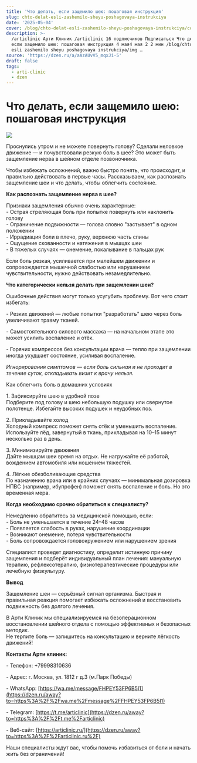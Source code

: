 ```yaml
---
title: 'Что делать, если защемило шею: пошаговая инструкция'
slug: chto-delat-esli-zashemilo-sheyu-poshagovaya-instrukciya
date: '2025-05-04'
cover: /blog/chto-delat-esli-zashemilo-sheyu-poshagovaya-instrukciya/cover.jpg
description: >-
  /articlinic Арти Клиник /articlinic 16 подписчиков Подписаться Что делать,
  если защемило шею: пошаговая инструкция 4 мая4 мая 2 2 мин /blog/chto delat
  esli zashemilo sheyu poshagovaya instrukciya/img …
source: 'https://dzen.ru/a/aAzAUvV5_mqxJi-5'
draft: false
tags:
  - arti-clinic
  - dzen
---
```


# Что делать, если защемило шею: пошаговая инструкция

![](/blog/chto-delat-esli-zashemilo-sheyu-poshagovaya-instrukciya/img-0.jpg)

Проснулись утром и не можете повернуть голову? Сделали неловкое движение — и почувствовали резкую боль в шее? Это может быть защемление нерва в шейном отделе позвоночника.  
  
Чтобы избежать осложнений, важно быстро понять, что происходит, и правильно действовать в первые часы. Рассказываем, как распознать защемление шеи и что делать, чтобы облегчить состояние.  
  
**Как распознать защемление нерва в шее?**  
  
Признаки защемления обычно очень характерные:  
\- Острая стреляющая боль при попытке повернуть или наклонить голову  
\- Ограничение подвижности — голова словно "застывает" в одном положении  
\- Иррадиация боли в плечо, руку, верхнюю часть спины  
\- Ощущение скованности и натяжения в мышцах шеи  
\- В тяжелых случаях — онемение, покалывание в пальцах рук  
  
Если боль резкая, усиливается при малейшем движении и сопровождается мышечной слабостью или нарушением чувствительности, нужно действовать незамедлительно.  
  
**Что категорически нельзя делать при защемлении шеи?**  
  
Ошибочные действия могут только усугубить проблему. Вот чего стоит избегать:  
  
\- Резких движений — любые попытки "разработать" шею через боль увеличивают травму тканей.  
  
\- Самостоятельного силового массажа — на начальном этапе это может усилить воспаление и отёк.  
  
\- Горячих компрессов без консультации врача — тепло при защемлении иногда ухудшает состояние, усиливая воспаление.  
  
_Игнорирования симптомов — если боль сильная и не проходит в течение суток, откладывать визит к врачу нельзя._  
  
Как облегчить боль в домашних условиях  
  
1\. Зафиксируйте шею в удобной позе  
Подберите под голову и шею небольшую подушку или свернутое полотенце. Избегайте высоких подушек и неудобных поз.  
  
2\. Прикладывайте холод  
Холодный компресс поможет снять отёк и уменьшить воспаление. Используйте лёд, завернутый в ткань, прикладывая на 10–15 минут несколько раз в день.  
  
3\. Минимизируйте движения  
Дайте мышцам шеи время на отдых. Не нагружайте её работой, вождением автомобиля или ношением тяжестей.  
  
4\. Лёгкие обезболивающие средства  
По назначению врача или в крайних случаях — минимальная дозировка НПВС (например, ибупрофен) поможет снять воспаление и боль. Но это временная мера.  
  
**Когда необходимо срочно обратиться к специалисту?**  
  
Немедленно обратитесь за медицинской помощью, если:  
\- Боль не уменьшается в течение 24–48 часов  
\- Появляется слабость в руках, нарушение координации  
\- Возникают онемение, потеря чувствительности  
\- Боль сопровождается головокружением или нарушением зрения  
  
Специалист проведет диагностику, определит истинную причину защемления и подберёт индивидуальный план лечения: мануальную терапию, рефлексотерапию, физиотерапевтические процедуры или лечебную физкультуру.  
  
**Вывод**  
  
Защемление шеи — серьёзный сигнал организма. Быстрая и правильная реакция помогает избежать осложнений и восстановить подвижность без долгого лечения.  
  
В Арти Клиник мы специализируемся на безоперационном восстановлении шейного отдела с помощью эффективных и безопасных методик.  
Не терпите боль — запишитесь на консультацию и верните лёгкость движений!  
  
**Контакты Арти клиник:**

\- Телефон: +79998310636

\- Адрес: г. Москва, ул. 1812 г д.3 (м.Парк Победы)

\- WhatsApp: [https://wa.me/message/FHPEY53FP6B5I1](https://dzen.ru/away?to=https%3A%2F%2Fwa.me%2Fmessage%2FFHPEY53FP6B5I1)

\- Telegram: [https://t.me/articlinic](https://dzen.ru/away?to=https%3A%2F%2Ft.me%2Farticlinic)

\- Веб-сайт: [https://articlinic.ru/](https://dzen.ru/away?to=https%3A%2F%2Farticlinic.ru%2F)

Наши специалисты ждут вас, чтобы помочь избавиться от боли и начать жить без ограничений!